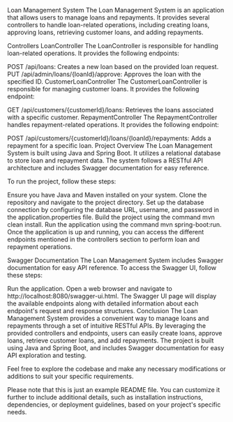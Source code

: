 Loan Management System
The Loan Management System is an application that allows users to manage loans and repayments. It provides several controllers to handle loan-related operations, including creating loans, approving loans, retrieving customer loans, and adding repayments.

Controllers
LoanController
The LoanController is responsible for handling loan-related operations. It provides the following endpoints:

POST /api/loans: Creates a new loan based on the provided loan request.
PUT /api/admin/loans/{loanId}/approve: Approves the loan with the specified ID.
CustomerLoanController
The CustomerLoanController is responsible for managing customer loans. It provides the following endpoint:

GET /api/customers/{customerId}/loans: Retrieves the loans associated with a specific customer.
RepaymentController
The RepaymentController handles repayment-related operations. It provides the following endpoint:

POST /api/customers/{customerId}/loans/{loanId}/repayments: Adds a repayment for a specific loan.
Project Overview
The Loan Management System is built using Java and Spring Boot. It utilizes a relational database to store loan and repayment data. The system follows a RESTful API architecture and includes Swagger documentation for easy reference.

To run the project, follow these steps:

Ensure you have Java and Maven installed on your system.
Clone the repository and navigate to the project directory.
Set up the database connection by configuring the database URL, username, and password in the application.properties file.
Build the project using the command mvn clean install.
Run the application using the command mvn spring-boot:run.
Once the application is up and running, you can access the different endpoints mentioned in the controllers section to perform loan and repayment operations.

Swagger Documentation
The Loan Management System includes Swagger documentation for easy API reference. To access the Swagger UI, follow these steps:

Run the application.
Open a web browser and navigate to http://localhost:8080/swagger-ui.html.
The Swagger UI page will display the available endpoints along with detailed information about each endpoint's request and response structures.
Conclusion
The Loan Management System provides a convenient way to manage loans and repayments through a set of intuitive RESTful APIs. By leveraging the provided controllers and endpoints, users can easily create loans, approve loans, retrieve customer loans, and add repayments. The project is built using Java and Spring Boot, and includes Swagger documentation for easy API exploration and testing.

Feel free to explore the codebase and make any necessary modifications or additions to suit your specific requirements.

Please note that this is just an example README file. You can customize it further to include additional details, such as installation instructions, dependencies, or deployment guidelines, based on your project's specific needs.